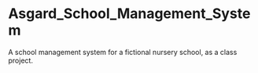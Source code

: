 # Asgard_School_Management_System
A school management system for a fictional nursery school, as a class project.
